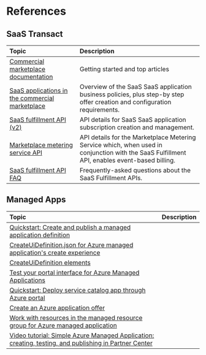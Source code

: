 #  References

## SaaS Transact

| Topic | Description																										 
|:----- | :----------    
| [Commercial marketplace documentation](https://docs.microsoft.com/en-us/azure/marketplace/) | Getting started and top articles									
| [SaaS applications in the commercial marketplace](https://docs.microsoft.com/azure/marketplace/partner-center-portal/create-new-saas-offer) | Overview of the SaaS SaaS application business policies, plus step-by step offer creation and configuration requirements.
| [SaaS fulfillment API (v2)](https://docs.microsoft.com/azure/marketplace/partner-center-portal/pc-saas-fulfillment-api-v2) | API details for SaaS SaaS application subscription creation and management.
| [Marketplace metering service API](https://docs.microsoft.com/azure/marketplace/partner-center-portal/marketplace-metering-service-apis) | API details for the Marketplace Metering Service which, when used in conjunction with the SaaS Fulfillment API, enables event-based billing.
| [SaaS fulfillment API FAQ](https://docs.microsoft.com/azure/marketplace/partner-center-portal/saas-fulfillment-apis-faq)  | Frequently-asked questions about the SaaS Fulfillment APIs.


## Managed Apps 
| Topic | Description																										 
|:----- | :----------    
| [Quickstart: Create and publish a managed application definition](https://docs.microsoft.com/en-us/azure/azure-resource-manager/managed-applications/publish-service-catalog-app?tabs=azure-powershell) | 									
| [CreateUiDefinition.json for Azure managed application's create experience](https://docs.microsoft.com/en-us/azure/azure-resource-manager/managed-applications/create-uidefinition-overview) | 
| [CreateUiDefinition elements](https://docs.microsoft.com/en-us/azure/azure-resource-manager/managed-applications/create-uidefinition-elements) | 
| [Test your portal interface for Azure Managed Applications](https://docs.microsoft.com/en-us/azure/azure-resource-manager/managed-applications/test-createuidefinition) | 
| [Quickstart: Deploy service catalog app through Azure portal](https://docs.microsoft.com/en-us/azure/azure-resource-manager/managed-applications/deploy-service-catalog-quickstart)  | 
| [Create an Azure application offer](https://docs.microsoft.com/en-us/azure/marketplace/partner-center-portal/create-new-azure-apps-offer?toc=/azure/azure-resource-manager/managed-applications/toc.json#properties)  | 
| [Work with resources in the managed resource group for Azure managed application](https://docs.microsoft.com/en-us/azure/azure-resource-manager/managed-applications/update-managed-resources)  | 
| [Video tutorial: Simple Azure Managed Application: creating, testing, and publishing in Partner Center](https://arsenvlad.medium.com/simple-azure-managed-application-creating-testing-and-publishing-in-partner-center-d2cb3b98bed2)  | 
